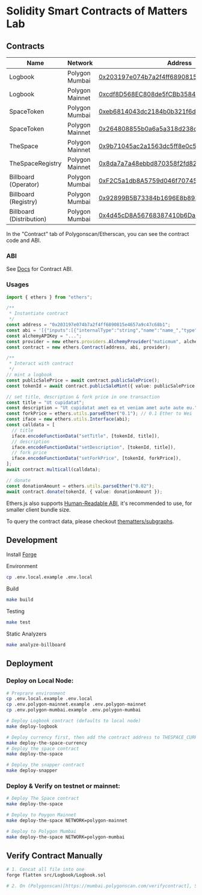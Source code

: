 # Solidity Smart Contracts of Matters Lab

## Contracts

| Name                     | Network         | Address                                                                                                                         |
| ------------------------ | --------------- | ------------------------------------------------------------------------------------------------------------------------------- |
| Logbook                  | Polygon Mumbai  | [0x203197e074b7a2f4ff6890815e4657a9c47c68b1](https://mumbai.polygonscan.com/address/0x203197e074b7a2f4ff6890815e4657a9c47c68b1) |
| Logbook                  | Polygon Mainnet | [0xcdf8D568EC808de5fCBb35849B5bAFB5d444D4c0](https://polygonscan.com/address/0xcdf8D568EC808de5fCBb35849B5bAFB5d444D4c0)        |
| SpaceToken               | Polygon Mumbai  | [0xeb6814043dc2184b0b321f6de995bf11bdbcc5b8](https://mumbai.polygonscan.com/address/0xeb6814043dc2184b0b321f6de995bf11bdbcc5b8) |
| SpaceToken               | Polygon Mainnet | [0x264808855b0a6a5a318d238c6ee9f299179f27fc](https://polygonscan.com/address/0x264808855b0a6a5a318d238c6ee9f299179f27fc)        |
| TheSpace                 | Polygon Mainnet | [0x9b71045ac2a1563dc5ff8e0c537413a6aae16cd1](https://polygonscan.com/address/0x9b71045ac2a1563dc5ff8e0c537413a6aae16cd1)        |
| TheSpaceRegistry         | Polygon Mainnet | [0x8da7a7a48ebbd870358f2fd824e52e5142f44257](https://polygonscan.com/address/0x8da7a7a48ebbd870358f2fd824e52e5142f44257)        |
| Billboard (Operator)     | Polygon Mumbai  | [0xF2C5a1db8A5759d046f707453823Ea5899912a9F](https://mumbai.polygonscan.com/address/0xF2C5a1db8A5759d046f707453823Ea5899912a9F) |
| Billboard (Registry)     | Polygon Mumbai  | [0x92899B5B73384b1696E8b893Dda9E09205e59125](https://mumbai.polygonscan.com/address/0x92899B5B73384b1696E8b893Dda9E09205e59125) |
| Billboard (Distribution) | Polygon Mumbai  | [0x4d45cD8A56768387410b6Da08D978269df1152Fe](https://mumbai.polygonscan.com/address/0x4d45cD8A56768387410b6Da08D978269df1152Fe) |

In the "Contract" tab of Polygonscan/Etherscan, you can see the contract code and ABI.

### ABI

See [Docs](./docs/) for Contract ABI.

### Usages

```ts
import { ethers } from "ethers";

/**
 * Instantiate contract
 */
const address = "0x203197e074b7a2f4ff6890815e4657a9c47c68b1";
const abi = '[{"inputs":[{"internalType":"string","name":"name_","type":"string"}...]';
const alchemyAPIKey = "...";
const provider = new ethers.providers.AlchemyProvider("maticmum", alchemyAPIKey);
const contract = new ethers.Contract(address, abi, provider);

/**
 * Interact with contract
 */
// mint a logbook
const publicSalePrice = await contract.publicSalePrice();
const tokenId = await contract.publicSaleMint({ value: publicSalePrice });

// set title, description & fork price in one transaction
const title = "Ut cupidatat";
const description = "Ut cupidatat amet ea et veniam amet aute aute eu.";
const forkPrice = ethers.utils.parseEther("0.1"); // 0.1 Ether to Wei
const iface = new ethers.utils.Interface(abi);
const calldata = [
  // title
  iface.encodeFunctionData("setTitle", [tokenId, title]),
  // description
  iface.encodeFunctionData("setDescription", [tokenId, title]),
  // fork price
  iface.encodeFunctionData("setForkPrice", [tokenId, forkPrice]),
];
await contract.multicall(calldata);

// donate
const donationAmount = ethers.utils.parseEther("0.02");
await contract.donate(tokenId, { value: donationAmount });
```

Ethers.js also supports [Human-Readable ABI](https://docs.ethers.io/v5/api/utils/abi/formats/), it's recommended to use, for smaller client bundle size.

To query the contract data, please checkout [thematters/subgraphs](https://github.com/thematters/subgraphs).

## Development

Install [Forge](https://github.com/gakonst/foundry)

Environment

```bash
cp .env.local.example .env.local
```

Build

```bash
make build
```

Testing

```bash
make test
```

Static Analyzers

```bash
make analyze-billboard
```

## Deployment

### Deploy on Local Node:

```bash
# Preprare environment
cp .env.local.example .env.local
cp .env.polygon-mainnet.example .env.polygon-mainnet
cp .env.polygon-mumbai.example .env.polygon-mumbai

# Deploy Logbook contract (defaults to local node)
make deploy-logbook

# Deploy currency first, then add the contract address to THESPACE_CURRENCY_ADDRESS env variable
make deploy-the-space-currency
# Deploy the space contract
make deploy-the-space

# Deploy the snapper contract
make deploy-snapper
```

### Deploy & Verify on testnet or mainnet:

```bash
# Deploy The Space contract
make deploy-the-space

# Deploy to Poygon Mainnet
make deploy-the-space NETWORK=polygon-mainnet

# Deploy to Polygon Mumbai
make deploy-the-space NETWORK=polygon-mumbai
```

## Verify Contract Manually

```bash
# 1. Concat all file into one
forge flatten src/Logbook/Logbook.sol

# 2. On (Polygonscan)[https://mumbai.polygonscan.com/verifycontract], Select "Solidity (Single File)" and upload
```
